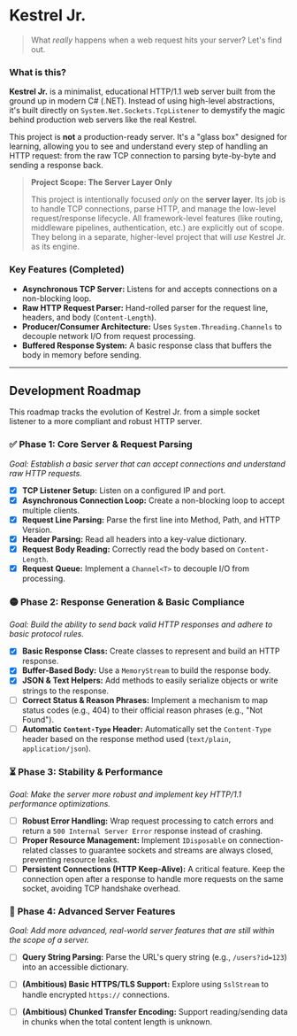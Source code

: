 # Kestrel Jr.

> What *really* happens when a web request hits your server? Let's find out.

### What is this?

**Kestrel Jr.** is a minimalist, educational HTTP/1.1 web server built from the ground up in modern C# (.NET). Instead of using high-level abstractions, it's built directly on `System.Net.Sockets.TcpListener` to demystify the magic behind production web servers like the real Kestrel.

This project is **not** a production-ready server. It's a "glass box" designed for learning, allowing you to see and understand every step of handling an HTTP request: from the raw TCP connection to parsing byte-by-byte and sending a response back.

> **Project Scope: The Server Layer Only**
>
> This project is intentionally focused *only* on the **server layer**. Its job is to handle TCP connections, parse HTTP, and manage the low-level request/response lifecycle. All framework-level features (like routing, middleware pipelines, authentication, etc.) are explicitly out of scope. They belong in a separate, higher-level project that will *use* Kestrel Jr. as its engine.

### Key Features (Completed)

-   **Asynchronous TCP Server:** Listens for and accepts connections on a non-blocking loop.
-   **Raw HTTP Request Parser:** Hand-rolled parser for the request line, headers, and body (`Content-Length`).
-   **Producer/Consumer Architecture:** Uses `System.Threading.Channels` to decouple network I/O from request processing.
-   **Buffered Response System:** A basic response class that buffers the body in memory before sending.

---

## Development Roadmap

This roadmap tracks the evolution of Kestrel Jr. from a simple socket listener to a more compliant and robust HTTP server.

### ✅ **Phase 1: Core Server & Request Parsing**

*Goal: Establish a basic server that can accept connections and understand raw HTTP requests.*

-   [x] **TCP Listener Setup:** Listen on a configured IP and port.
-   [x] **Asynchronous Connection Loop:** Create a non-blocking loop to accept multiple clients.
-   [x] **Request Line Parsing:** Parse the first line into Method, Path, and HTTP Version.
-   [x] **Header Parsing:** Read all headers into a key-value dictionary.
-   [x] **Request Body Reading:** Correctly read the body based on `Content-Length`.
-   [x] **Request Queue:** Implement a `Channel<T>` to decouple I/O from processing.

### 🟡 **Phase 2: Response Generation & Basic Compliance**

*Goal: Build the ability to send back valid HTTP responses and adhere to basic protocol rules.*

-   [x] **Basic Response Class:** Create classes to represent and build an HTTP response.
-   [x] **Buffer-Based Body:** Use a `MemoryStream` to build the response body.
-   [x] **JSON & Text Helpers:** Add methods to easily serialize objects or write strings to the response.
-   [ ] **Correct Status & Reason Phrases:** Implement a mechanism to map status codes (e.g., 404) to their official reason phrases (e.g., "Not Found").
-   [ ] **Automatic `Content-Type` Header:** Automatically set the `Content-Type` header based on the response method used (`text/plain`, `application/json`).

### ⏳ **Phase 3: Stability & Performance**

*Goal: Make the server more robust and implement key HTTP/1.1 performance optimizations.*

-   [ ] **Robust Error Handling:** Wrap request processing to catch errors and return a `500 Internal Server Error` response instead of crashing.
-   [ ] **Proper Resource Management:** Implement `IDisposable` on connection-related classes to guarantee sockets and streams are always closed, preventing resource leaks.
-   [ ] **Persistent Connections (HTTP Keep-Alive):** A critical feature. Keep the connection open after a response to handle more requests on the same socket, avoiding TCP handshake overhead.

### 🚀 **Phase 4: Advanced Server Features**

*Goal: Add more advanced, real-world server features that are still within the scope of a server.*

-   [ ] **Query String Parsing:** Parse the URL's query string (e.g., `/users?id=123`) into an accessible dictionary.
-   [ ] **(Ambitious) Basic HTTPS/TLS Support:** Explore using `SslStream` to handle encrypted `https://` connections.
-   [ ] **(Ambitious) Chunked Transfer Encoding:** Support reading/sending data in chunks when the total content length is unknown.

